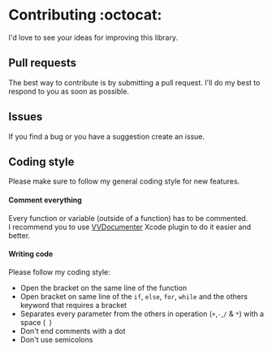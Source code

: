 Contributing :octocat:
======================
I'd love to see your ideas for improving this library.

## Pull requests
The best way to contribute is by submitting a pull request.
I'll do my best to respond to you as soon as possible.

## Issues
If you find a bug or you have a suggestion create an issue.

## Coding style
Please make sure to follow my general coding style for new features.

#### Comment everything
Every function or variable (outside of a function) has to be commented.<br>
I recommend you to use [VVDocumenter](https://github.com/onevcat/VVDocumenter-Xcode) Xcode plugin to do it easier and better.

#### Writing code
Please follow my coding style:
- Open the bracket on the same line of the function
- Open bracket on same line of the `if`, `else`, `for`, `while` and the others keyword that requires a bracket
- Separates every parameter from the others in operation (`+`,`-`,`/` & `*`) with a space (` `)
- Don't end comments with a dot
- Don't use semicolons
